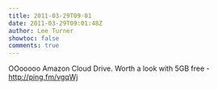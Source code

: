 ```yaml
---
title: 2011-03-29T09-01
date: 2011-03-29T09:01:48Z
author: Lee Turner
showtoc: false
comments: true
---
```


OOooooo Amazon Cloud Drive.  Worth a look with 5GB free - http://ping.fm/vgqWj

